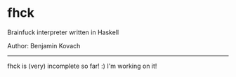 fhck
====

Brainfuck interpreter written in Haskell

Author: Benjamin Kovach

----
fhck is (very) incomplete so far! :) 
I'm working on it!